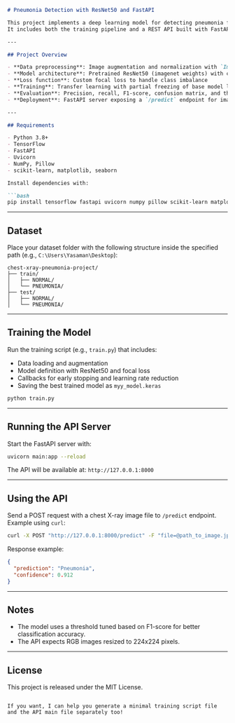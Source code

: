 


````markdown
# Pneumonia Detection with ResNet50 and FastAPI

This project implements a deep learning model for detecting pneumonia from chest X-ray images using a fine-tuned ResNet50 architecture with focal loss.  
It includes both the training pipeline and a REST API built with FastAPI for real-time predictions.

---

## Project Overview

- **Data preprocessing**: Image augmentation and normalization with `ImageDataGenerator`  
- **Model architecture**: Pretrained ResNet50 (imagenet weights) with custom classification head  
- **Loss function**: Custom focal loss to handle class imbalance  
- **Training**: Transfer learning with partial freezing of base model layers  
- **Evaluation**: Precision, recall, F1-score, confusion matrix, and threshold tuning  
- **Deployment**: FastAPI server exposing a `/predict` endpoint for image input

---

## Requirements

- Python 3.8+  
- TensorFlow  
- FastAPI  
- Uvicorn  
- NumPy, Pillow  
- scikit-learn, matplotlib, seaborn  

Install dependencies with:

```bash
pip install tensorflow fastapi uvicorn numpy pillow scikit-learn matplotlib seaborn
````

---

## Dataset

Place your dataset folder with the following structure inside the specified path (e.g., `C:\Users\Yasaman\Desktop`):

```
chest-xray-pneumonia-project/
├── train/
│   ├── NORMAL/
│   └── PNEUMONIA/
├── test/
│   ├── NORMAL/
│   └── PNEUMONIA/
```

---

## Training the Model

Run the training script (e.g., `train.py`) that includes:

* Data loading and augmentation
* Model definition with ResNet50 and focal loss
* Callbacks for early stopping and learning rate reduction
* Saving the best trained model as `myy_model.keras`

```bash
python train.py
```

---

## Running the API Server

Start the FastAPI server with:

```bash
uvicorn main:app --reload
```

The API will be available at: `http://127.0.0.1:8000`

---

## Using the API

Send a POST request with a chest X-ray image file to `/predict` endpoint.
Example using `curl`:

```bash
curl -X POST "http://127.0.0.1:8000/predict" -F "file=@path_to_image.jpg"
```

Response example:

```json
{
  "prediction": "Pneumonia",
  "confidence": 0.912
}
```

---

## Notes

* The model uses a threshold tuned based on F1-score for better classification accuracy.
* The API expects RGB images resized to 224x224 pixels.

---

## License

This project is released under the MIT License.

```

If you want, I can help you generate a minimal training script file and the API main file separately too!
```
